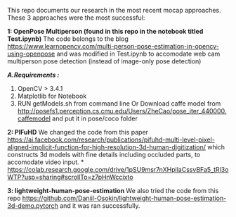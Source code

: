 This repo documents our research in the most recent mocap approaches.
These 3 approaches were the most successful:

**1: OpenPose Multiperson (found in this repo in the notebook titled Test.ipynb)**
  The code belongs to the blog https://www.learnopencv.com/multi-person-pose-estimation-in-opencv-using-openpose and was modified in Test.ipynb to accomodate web cam multiperson pose detection (instead of image-only pose detection)

  ***A.Requirements :*** 
  1. OpenCV > 3.4.1
  2. Matplotlib for Notebook
  3. RUN getModels.sh from command line Or Download caffe model from http://posefs1.perception.cs.cmu.edu/Users/ZheCao/pose_iter_440000.caffemodel and put it in pose/coco folder
  
**2: PIFuHD** 
  We changed the code from this paper https://ai.facebook.com/research/publications/pifuhd-multi-level-pixel-aligned-implicit-function-for-high-resolution-3d-human-digitization/
  which constructs 3d models with fine details including occluded parts, to accomodate video input.
    * https://colab.research.google.com/drive/1pSU9msr7nXHpllaCssvBFa5_tRl3oWTP?usp=sharing#scrollTo=z7pHnWccixto


**3: lightweight-human-pose-estimation**
  We also tried the code from this repo https://github.com/Daniil-Osokin/lightweight-human-pose-estimation-3d-demo.pytorch and it was ran successfully. 

